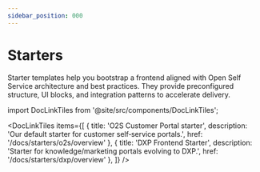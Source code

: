 ```yaml
---
sidebar_position: 000
---
```


# Starters

Starter templates help you bootstrap a frontend aligned with Open Self Service architecture and best practices. They provide preconfigured structure, UI blocks, and integration patterns to accelerate delivery.

import DocLinkTiles from '@site/src/components/DocLinkTiles';

<DocLinkTiles
items={[
{ title: 'O2S Customer Portal starter', description: 'Our default starter for customer self‑service portals.', href: '/docs/starters/o2s/overview' },
{ title: 'DXP Frontend Starter', description: 'Starter for knowledge/marketing portals evolving to DXP.', href: '/docs/starters/dxp/overview' },
]}
/>


